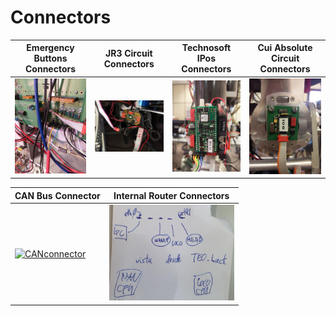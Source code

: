 # Connectors

| **Emergency Buttons Connectors** | **JR3 Circuit Connectors** | **Technosoft IPos Connectors** | **Cui Absolute Circuit Connectors** |
| --- | --- | --- | --- |
| <a href="fig/emergency-buttons-connectors.jpg"><img alt="emergency-buttons-connectors" src="fig/emergency-buttons-connectors.jpg" width="200" /></a> | <a href="fig/jr3-circuit-connectors.jpg"><img alt="jr3-circuit-connectors" src="fig/jr3-circuit-connectors.jpg" width="200" /></a> | <a href="fig/technosoft-ipos-connectors.jpg"><img alt="technosoft-ipos-connectors" src="fig/technosoft-ipos-connectors.jpg" width="200" /></a> | <a href="fig/cui-absolute-circuit.jpg.jpg"><img alt="cui-absolute-circuit" src="fig/cui-absolute-circuit.jpg" width="200" /></a> |

| **CAN Bus Connector** |  **Internal Router Connectors** |
| --- | --- |
| <a href="fig/CAN.png"><img alt="CANconnector" src="fig/CAN.png" width="200" /></a> |  <a href="fig/router-internal.jpg"><img alt="Internal Router Connectors" src="fig/router-internal.jpg" width="200" /></a> |
